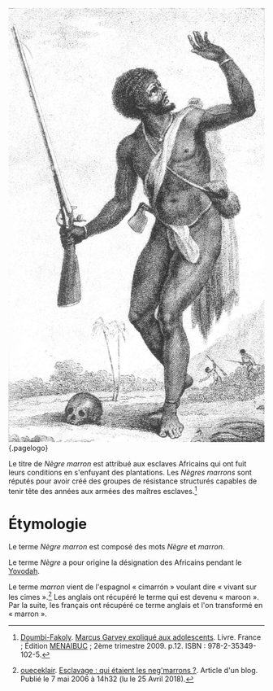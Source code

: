 <!-- TITLE: Nègre Marron -->
<!-- SUBTITLE: Présentation du Nègre Marron -->

![Cimarron](/uploads/personnalite/cimarron.jpg "Cimarron"){.pagelogo}

Le titre de *Nègre marron* est attribué aux esclaves Africains qui ont fuit leurs conditions en s'enfuyant des plantations. Les *Nègres marrons* sont réputés pour avoir créé des groupes de résistance structurés capables de tenir tête des années aux armées des maîtres esclaves.[^1]

# Étymologie
Le terme *Nègre marron* est composé des mots *Nègre* et *marron*.

Le terme *Nègre* a pour origine la désignation des Africains pendant le [Yovodah](/terminologie/fon/yovodah).

Le terme *marron* vient de l'espagnol « cimarrón » voulant dire « vivant sur les cimes ».[^2] Les anglais ont récupéré le terme qui est devenu « maroon ». Par la suite, les français ont récupéré ce terme anglais et l'on transformé en « marron ».


[^1]: [Doumbi-Fakoly](/personnalite/homme/guerrier/afrique/nord-ouest/empire/mali/fakoli-manden). [Marcus Garvey expliqué aux adolescents](/ouvrage/documentaire/marcus-garvey-explique-aux-adolescents). Livre. France ; Édition [MENAIBUC](/organisme/editeur/menaibuc) ; 2ème trimestre 2009. p.12. ISBN : 978-2-35349-102-5.
[^2]: [oueceklair](https://www.aufeminin.com/mon-espace/oueceklair). [Esclavage : qui étaient les neg'marrons ?](https://societe.aufeminin.com/forum/esclavage-qui-etaient-les-neg-marrons-fd3150058). Article d'un blog. Publié le 7 mai 2006 à 14h32 (lu le 25 Avril 2018).